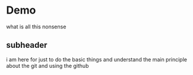# Demo

what is all this nonsense

## subheader

i am here for just to do the basic things and understand the main principle about the git and using the github
